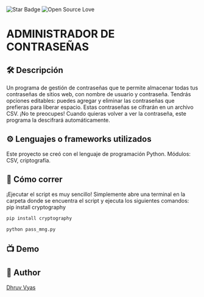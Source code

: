 <!--Please do not remove this part-->
![Star Badge](https://img.shields.io/static/v1?label=%F0%9F%8C%9F&message=If%20Useful&style=style=flat&color=BC4E99)
![Open Source Love](https://badges.frapsoft.com/os/v1/open-source.svg?v=103)

# ADMINISTRADOR DE CONTRASEÑAS

## 🛠️ Descripción
Un programa de gestión de contraseñas que te permite almacenar todas tus contraseñas de sitios web, con nombre de usuario y contraseña. Tendrás opciones editables: puedes agregar y eliminar las contraseñas que prefieras para liberar espacio. Estas contraseñas se cifrarán en un archivo CSV. ¡No te preocupes! Cuando quieras volver a ver la contraseña, este programa la descifrará automáticamente.

## ⚙️ Lenguajes o frameworks utilizados
Este proyecto se creó con el lenguaje de programación Python. Módulos: CSV, criptografía.

## 🌟 Cómo correr
¡Ejecutar el script es muy sencillo! Simplemente abre una terminal en la carpeta donde se encuentra el script y ejecuta los siguientes comandos: pip install cryptography

```sh
pip install cryptography
```

```sh
python pass_mng.py
```


## 📺 Demo

## 🤖 Author
[Dhruv Vyas](https://github.com/Puma736)

